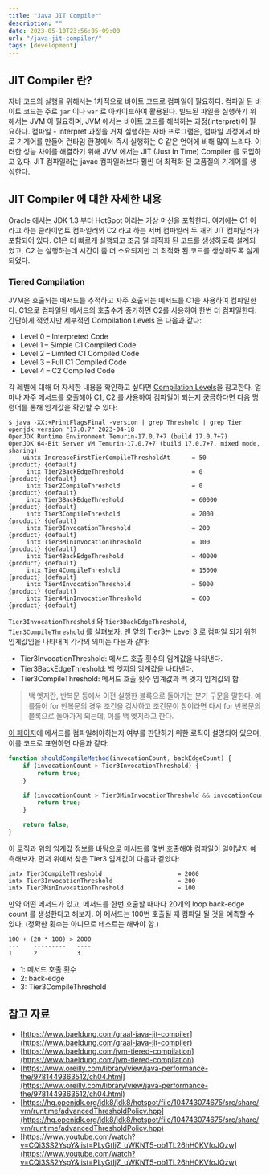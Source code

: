 ```yaml
---
title: "Java JIT Compiler"
description: ""
date: 2023-05-10T23:56:05+09:00
url: "/java-jit-compiler/"
tags: [development]
---
```


## JIT Compiler 란?

자바 코드의 실행을 위해서는 1차적으로 바이트 코드로 컴파일이 필요하다. 컴파일 된 바이트 코드는 주로 `jar` 이나 `war` 로 아카이브하여 활용된다.
빌드된 파일을 실행하기 위해서는 JVM 이 필요하며, JVM 에서는 바이트 코드를 해석하는 과정(interpret)이 필요하다.
컴파일 - interpret 과정을 거쳐 실행하는 자바 프로그램은, 컴파일 과정에서 바로 기계어를 만들어 런타임 환경에서 즉시 실행하는 C 같은 언어에 비해 많이 느리다.
이러한 성능 차이를 해결하기 위해 JVM 에서는 JIT (Just In Time) Compiler 를 도입하고 있다.
JIT 컴파일러는 javac 컴파일러보다 훨씬 더 최적화 된 고품질의 기계어를 생성한다.

## JIT Compiler 에 대한 자세한 내용

Oracle 에서는 JDK 1.3 부터 HotSpot 이라는 가상 머신을 포함한다. 여기에는 C1 이라고 하는 클라이언트 컴파일러와 C2 라고 하는 서버 컴파일러 두 개의 JIT 컴파일러가 포함되어 있다.
C1은 더 빠르게 실행되고 조금 덜 최적화 된 코드를 생성하도록 설계되었고, C2 는 실행하는데 시간이 좀 더 소요되지만 더 최적화 된 코드를 생성하도록 설계되었다.

### Tiered Compilation

JVM은 호출되는 메서드를 추적하고 자주 호출되는 메서드를 C1을 사용하여 컴파일한다.
C1으로 컴파일된 메서드의 호출수가 증가하면 C2를 사용하여 한번 더 컴파일한다.
간단하게 적었지만 세부적인 Compilation Levels 은 다음과 같다: 

* Level 0 – Interpreted Code
* Level 1 – Simple C1 Compiled Code
* Level 2 – Limited C1 Compiled Code
* Level 3 – Full C1 Compiled Code
* Level 4 – C2 Compiled Code

각 레벨에 대해 더 자세한 내용을 확인하고 싶다면 [Compilation Levels](https://www.baeldung.com/jvm-tiered-compilation#compilation-levels)을 참고한다.
얼마나 자주 메서드를 호출해야 C1, C2 를 사용하여 컴파일이 되는지 궁금하다면 다음 명령어를 통해 임계값을 확인할 수 있다:

```shell
$ java -XX:+PrintFlagsFinal -version | grep Threshold | grep Tier
openjdk version "17.0.7" 2023-04-18
OpenJDK Runtime Environment Temurin-17.0.7+7 (build 17.0.7+7)
OpenJDK 64-Bit Server VM Temurin-17.0.7+7 (build 17.0.7+7, mixed mode, sharing)
    uintx IncreaseFirstTierCompileThresholdAt      = 50                                        {product} {default}
     intx Tier2BackEdgeThreshold                   = 0                                         {product} {default}
     intx Tier2CompileThreshold                    = 0                                         {product} {default}
     intx Tier3BackEdgeThreshold                   = 60000                                     {product} {default}
     intx Tier3CompileThreshold                    = 2000                                      {product} {default}
     intx Tier3InvocationThreshold                 = 200                                       {product} {default}
     intx Tier3MinInvocationThreshold              = 100                                       {product} {default}
     intx Tier4BackEdgeThreshold                   = 40000                                     {product} {default}
     intx Tier4CompileThreshold                    = 15000                                     {product} {default}
     intx Tier4InvocationThreshold                 = 5000                                      {product} {default}
     intx Tier4MinInvocationThreshold              = 600                                       {product} {default}

```

`Tier3InvocationThreshold` 와 `Tier3BackEdgeThreshold`, `Tier3CompileThreshold` 를 살펴보자.
맨 앞의 Tier3는 Level 3 로 컴파일 되기 위한 임계값임을 나타내며 각각의 의미는 다음과 같다:

* Tier3InvocationThreshold: 메서드 호출 횟수의 임계값을 나타낸다.
* Tier3BackEdgeThreshold: 백 엣지의 임계값을 나타낸다.
* Tier3CompileThreshold: 메서드 호출 횟수 임계값과 백 엣지 임계값의 합

> 백 엣지란, 반복문 등에서 이전 실행한 블록으로 돌아가는 분기 구문을 말한다.
> 예를들어 for 반복문의 경우 조건을 검사하고 조건문이 참이라면 다시 for 반복문의 블록으로 돌아가게 되는데, 이를 백 엣지라고 한다.

[이 페이지](https://mail.openjdk.org/pipermail/hotspot-compiler-dev/2010-November/004239.html)에 메서드를 컴파일해야하는지 여부를 판단하기 위한 로직이 설명되어 있으며, 이를 코드로 표현하면 다음과 같다:

```javascript
function shouldCompileMethod(invocationCount, backEdgeCount) {
    if (invocationCount > Tier3InvocationThreshold) {
        return true;
    }

    if (invocationCount > Tier3MinInvocationThreshold && invocationCount + backEdgeCount > Tier3CompileThreshold ) {
        return true;
    }

    return false;
}
```

이 로직과 위의 임계값 정보를 바탕으로 메서드를 몇번 호출해야 컴파일이 일어날지 예측해보자. 먼저 위에서 찾은 Tier3 임계값이 다음과 같았다:

```
intx Tier3CompileThreshold                     = 2000
intx Tier3InvocationThreshold                  = 200
intx Tier3MinInvocationThreshold               = 100
```

만약 어떤 메서드가 있고, 메서드를 한번 호출할 때마다 20개의 loop back-edge count 를 생성한다고 해보자.
이 메서드는 100번 호출될 때 컴파일 될 것을 예측할 수 있다. (정확한 횟수는 아니므로 테스트는 해봐야 함.)

```
100 + (20 * 100) > 2000
---    ---------   ----
1      2           3
```

* 1: 메서드 호출 횟수
* 2: back-edge
* 3: Tier3CompileThreshold

## 참고 자료

* [https://www.baeldung.com/graal-java-jit-compiler](https://www.baeldung.com/graal-java-jit-compiler)
* [https://www.baeldung.com/jvm-tiered-compilation](https://www.baeldung.com/jvm-tiered-compilation)
* [https://www.oreilly.com/library/view/java-performance-the/9781449363512/ch04.html](https://www.oreilly.com/library/view/java-performance-the/9781449363512/ch04.html)
* [https://hg.openjdk.org/jdk8/jdk8/hotspot/file/104743074675/src/share/vm/runtime/advancedThresholdPolicy.hpp](https://hg.openjdk.org/jdk8/jdk8/hotspot/file/104743074675/src/share/vm/runtime/advancedThresholdPolicy.hpp)
* [https://www.youtube.com/watch?v=CQi3SS2YspY&list=PLyGtIjZ_uWKNT5-ob1TL26hH0KVfoJQzw](https://www.youtube.com/watch?v=CQi3SS2YspY&list=PLyGtIjZ_uWKNT5-ob1TL26hH0KVfoJQzw)
